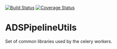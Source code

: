 [![Build Status](https://travis-ci.org/adsabs/ADSMicroserviceUtils.svg?branch=master)](https://travis-ci.org/adsabs/ADSMicroserviceUtils)
[![Coverage Status](https://coveralls.io/repos/github/adsabs/ADSMicroserviceUtils/badge.svg?branch=master)](https://coveralls.io/github/adsabs/ADSMicroserviceUtils?branch=master)

# ADSPipelineUtils
Set of common libraries used by the celery workers.
